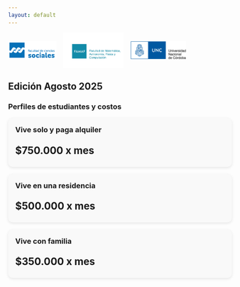 ```yaml
---
layout: default
---
```


<div style="display:flex; gap:15px; align-items:center; margin-bottom:15px;">
  <img src="/assets/img/FCS logo color.png" alt="Logo 1" style="height:40px;">
  <img src="/assets/img/Logo-FAMAF-color-pleno-2.jpg" alt="Logo 2" style="height:80px;">
  <img src="/assets/img/unc1_a.jpg" alt="Logo 3" style="height:40px;">
</div>

## Edición Agosto 2025 

### Perfiles de estudiantes y costos

<div class="cards-container">
  <div class="card">
    <h3>Vive solo y paga alquiler</h3>
    <p class="price">$750.000 x mes</p>
  </div>

  <div class="card">
    <h3>Vive en una residencia</h3>
    <p class="price">$500.000 x mes</p>
  </div>

  <div class="card">
    <h3>Vive con familia</h3>
    <p class="price">$350.000 x mes</p>
  </div>
</div>

<style>
.cards-container {
  display: flex;
  gap: 1rem;
  flex-wrap: wrap;
}

.card {
  flex: 1;
  min-width: 250px;
  background: #f9f9f9;
  border-radius: 10px;
  padding: 1rem;
  box-shadow: 0 2px 6px rgba(0,0,0,0.1);
}

.card h3 {
  margin-top: 0;
}

.price {
  font-size: 1.4rem;
  font-weight: bold;
  margin-bottom: 0.5rem;
}
</style>